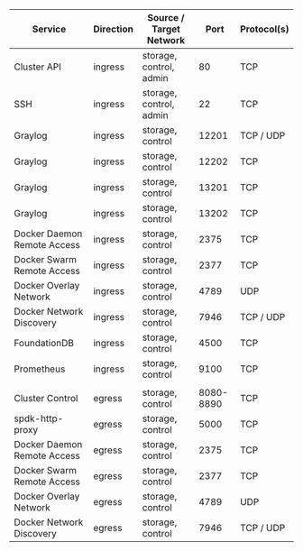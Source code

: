 | Service                     | Direction | Source / Target Network | Port      | Protocol(s) |
|-----------------------------|-----------|-------------------------|-----------|-------------|
| Cluster API                 | ingress   | storage, control, admin | 80        | TCP         |
| SSH                         | ingress   | storage, control, admin | 22        | TCP         |
| Graylog                     | ingress   | storage, control        | 12201     | TCP / UDP   |
| Graylog                     | ingress   | storage, control        | 12202     | TCP         |
| Graylog                     | ingress   | storage, control        | 13201     | TCP         |
| Graylog                     | ingress   | storage, control        | 13202     | TCP         |
| Docker Daemon Remote Access | ingress   | storage, control        | 2375      | TCP         |
| Docker Swarm Remote Access  | ingress   | storage, control        | 2377      | TCP         |
| Docker Overlay Network      | ingress   | storage, control        | 4789      | UDP         |
| Docker Network Discovery    | ingress   | storage, control        | 7946      | TCP / UDP   |
| FoundationDB                | ingress   | storage, control        | 4500      | TCP         |
| Prometheus                  | ingress   | storage, control        | 9100      | TCP         |
|                             |           |                         |           |             |
| Cluster Control             | egress    | storage, control        | 8080-8890 | TCP         |
| spdk-http-proxy             | egress    | storage, control        | 5000      | TCP         |
| Docker Daemon Remote Access | egress    | storage, control        | 2375      | TCP         |
| Docker Swarm Remote Access  | egress    | storage, control        | 2377      | TCP         |
| Docker Overlay Network      | egress    | storage, control        | 4789      | UDP         |
| Docker Network Discovery    | egress    | storage, control        | 7946      | TCP / UDP   |
